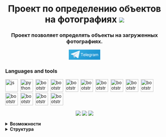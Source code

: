 <div id="header" align="center">
<h1> Проект по определению объектов на фотографиях 
<img src="https://github.com/blackcater/blackcater/raw/main/images/Hi.gif" height="32"/></h1>
<h3 align="center">Проект позволяет определять объекты на загруженных фотографиях.</h3>
</div>
<div id="header2" align="center">
<a href="https://t.me/UU_diplom_bot">
    <img src="telegram.png" width="100" alt="Telegram">
</a>
</div>

### Languages and tools
<img src="https://cdn.jsdelivr.net/gh/devicons/devicon/icons/javascript/javascript-original.svg" title="js" width="40" height="40"/>&nbsp;
<img src="https://cdn.jsdelivr.net/gh/devicons/devicon/icons/python/python-original.svg" title="python" width="40" height="40"/>&nbsp;
<img src="https://cdn.jsdelivr.net/gh/devicons/devicon/icons/bootstrap/bootstrap-original.svg" title="bootstrap" width="40" height="40"/>&nbsp;
<img src="https://cdn.jsdelivr.net/gh/devicons/devicon/icons/css3/css3-original.svg" title="bootstrap" width="40" height="40"/>&nbsp;
<img src="https://cdn.jsdelivr.net/gh/devicons/devicon/icons/html5/html5-original.svg" title="bootstrap" width="40" height="40"/>&nbsp;
<img src="https://cdn.jsdelivr.net/gh/devicons/devicon/icons/devicon/devicon-original.svg" title="bootstrap" width="40" height="40"/>&nbsp;
<img src="https://cdn.jsdelivr.net/gh/devicons/devicon/icons/github/github-original.svg" title="bootstrap" width="40" height="40"/>&nbsp;
<img src="https://cdn.jsdelivr.net/gh/devicons/devicon/icons/django/django-plain.svg" title="bootstrap" width="40" height="40"/>&nbsp;
<img src="https://cdn.jsdelivr.net/gh/devicons/devicon/icons/docker/docker-original.svg" title="bootstrap" width="40" height="40"/>&nbsp;
<img src="https://cdn.jsdelivr.net/gh/devicons/devicon/icons/opencv/opencv-original.svg" title="bootstrap" width="40" height="40"/>&nbsp;
<img src="https://cdn.jsdelivr.net/gh/devicons/devicon/icons/matplotlib/matplotlib-original.svg" title="bootstrap" width="40" height="40"/>&nbsp;
<img src="https://cdn.jsdelivr.net/gh/devicons/devicon/icons/pycharm/pycharm-original.svg" title="bootstrap" width="40" height="40"/>&nbsp;
<img src="https://cdn.jsdelivr.net/gh/devicons/devicon/icons/sqlite/sqlite-original.svg" title="bootstrap" width="40" height="40"/>&nbsp;
<img src="https://cdn.jsdelivr.net/gh/devicons/devicon/icons/plotly/plotly-original.svg" title="bootstrap" width="40" height="40"/>&nbsp;

<div id="stat" align="center">

![](http://github-profile-summary-cards.vercel.app/api/cards/profile-details?username=igor161rus&theme=github_dark)
![](http://github-profile-summary-cards.vercel.app/api/cards/productive-time?username=igor161rus&theme=github_dark&utcOffset=8)
![](https://github-profile-summary-cards.vercel.app/api/cards/stats?username=igor161rus&theme=github_dark)

</div>

<details><summary><b>Возможности</b></summary>
<div>
Реализованы следующие возможности:
<ul>
<li>Реализовано отображение гео меток фотографий на карте
<br>
<img src="img-1.JPG" width="550">
<br>
</li>
<li>Распознавание объектов на фотографии двумя методами, с выводом статистики</li>
<img src="img-3.JPG" width="550">
<br>
<li>Генерирование описания фотографии</li>
<img src="img-5.JPG" width="550">
<br>
<li>Работа с телеграмм ботом</li>
<img src="img-4.JPG" width="550">
</ul>
</div>

</details>

<details><summary><b>Структура</b></summary>
Проект реализован с помощью на языке python с использованием фрэймворка Django.<br>
Для работы понадобится python (использовался python 3.12)<br>
Все зависимости можно установить используя requirements.txt

```
pip install -r requirements.txt
```
В django создано приложение object_detection
Определены 3 модели: ImageFeed, DetectedObject, UserAddFields
<ul>
<li>ImageFeed - модель для хранения информации о загруженных фотографиях<br>
Имеет следующую структуру:

```
    user = models.ForeignKey(settings.AUTH_USER_MODEL, on_delete=models.CASCADE, verbose_name='Пользователь')
    image = models.ImageField(upload_to='images/', verbose_name='Изображение')
    lon = models.FloatField(verbose_name='Долгота')
    lat = models.FloatField(verbose_name='Широта')
    description = models.TextField(verbose_name='Описание', null=True, blank=True)
```
</li>
<li>DetectedObject - модель для хранения информации об обнаруженных объектах<br>
Имеет следующую структуру:

```
    image_feed = models.ForeignKey(ImageFeed, related_name='detected_objects', on_delete=models.CASCADE)
    object_type = models.CharField(max_length=100)
    confidence = models.FloatField()
    location = models.CharField(max_length=255)
    processed_image = models.ImageField(upload_to='processed_images/', null=True, blank=True,
                                        verbose_name='Обработанное изображение')
    method_detected = models.CharField(max_length=100)
```
</li>
<li>UserAddFields - модель расширяющая стандартную модель django для хранения telegram id<br>
Имеет следующую структуру:

```
    user = models.OneToOneField(User, on_delete=models.CASCADE)
    tg_id = models.IntegerField(null=True, blank=True)
```
</li>

</ul>
Функции определения моделей, построения графиков, извлечения exif информации реализованы в файле utils.py
</details>



